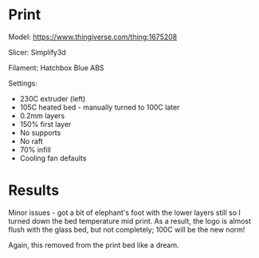 # Print

Model: https://www.thingiverse.com/thing:1675208

Slicer: Simplify3d

Filament: Hatchbox Blue ABS

Settings:
- 230C extruder (left)
- 105C heated bed - manually turned to 100C later
- 0.2mm layers
- 150% first layer
- No supports
- No raft
- 70% infill
- Cooling fan defaults

# Results

Minor issues - got a bit of elephant's foot with the lower layers still so I turned down the bed temperature mid print. As a result, the logo is almost flush with the glass bed, but not completely; 100C will be the new norm!

Again, this removed from the print bed like a dream.
